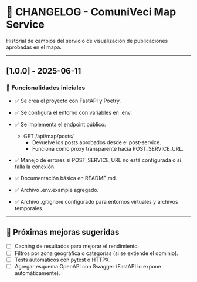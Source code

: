 # 📜 CHANGELOG - ComuniVeci Map Service

Historial de cambios del servicio de visualización de publicaciones aprobadas en el mapa.

---

## [1.0.0] - 2025-06-11

### 🚀 Funcionalidades iniciales

- ✅ Se crea el proyecto con FastAPI y Poetry.
- ✅ Se configura el entorno con variables en .env.
- ✅ Se implementa el endpoint público:

  - GET /api/map/posts/
    - Devuelve los posts aprobados desde el post-service.
    - Funciona como proxy transparente hacia POST_SERVICE_URL.

- ✅ Manejo de errores si POST_SERVICE_URL no está configurada o si falla la conexión.
- ✅ Documentación básica en README.md.
- ✅ Archivo .env.example agregado.
- ✅ Archivo .gitignore configurado para entornos virtuales y archivos temporales.

---

## 📅 Próximas mejoras sugeridas

- [ ] Caching de resultados para mejorar el rendimiento.
- [ ] Filtros por zona geográfica o categorías (si se extiende el dominio).
- [ ] Tests automáticos con pytest o HTTPX.
- [ ] Agregar esquema OpenAPI con Swagger (FastAPI lo expone automáticamente).